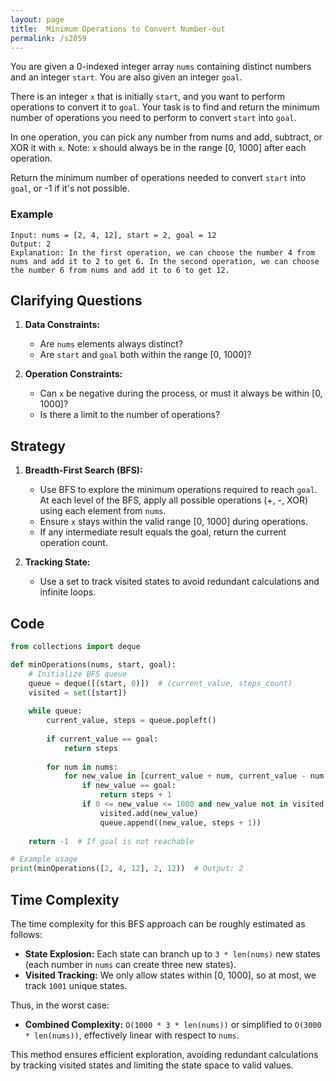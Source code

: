 ```yaml
---
layout: page
title:  Minimum Operations to Convert Number-out
permalink: /s2059
---
```


You are given a 0-indexed integer array `nums` containing distinct numbers and an integer `start`. You are also given an integer `goal`.

There is an integer `x` that is initially `start`, and you want to perform operations to convert it to `goal`. Your task is to find and return the minimum number of operations you need to perform to convert `start` into `goal`.

In one operation, you can pick any number from nums and add, subtract, or XOR it with `x`. 
Note: `x` should always be in the range [0, 1000] after each operation.

Return the minimum number of operations needed to convert `start` into `goal`, or -1 if it's not possible.

### Example
```text
Input: nums = [2, 4, 12], start = 2, goal = 12
Output: 2
Explanation: In the first operation, we can choose the number 4 from nums and add it to 2 to get 6. In the second operation, we can choose the number 6 from nums and add it to 6 to get 12.
```

## Clarifying Questions

1. **Data Constraints:**
   - Are `nums` elements always distinct?
   - Are `start` and `goal` both within the range [0, 1000]?

2. **Operation Constraints:**
   - Can `x` be negative during the process, or must it always be within [0, 1000]?
   - Is there a limit to the number of operations?

## Strategy

1. **Breadth-First Search (BFS):**
   - Use BFS to explore the minimum operations required to reach `goal`. At each level of the BFS, apply all possible operations (+, -, XOR) using each element from `nums`.
   - Ensure `x` stays within the valid range [0, 1000] during operations.
   - If any intermediate result equals the goal, return the current operation count.

2. **Tracking State:**
   - Use a set to track visited states to avoid redundant calculations and infinite loops.

## Code

```python
from collections import deque

def minOperations(nums, start, goal):
    # Initialize BFS queue
    queue = deque([(start, 0)])  # (current_value, steps_count)
    visited = set([start])
    
    while queue:
        current_value, steps = queue.popleft()
        
        if current_value == goal:
            return steps
        
        for num in nums:
            for new_value in [current_value + num, current_value - num, current_value ^ num]:
                if new_value == goal:
                    return steps + 1
                if 0 <= new_value <= 1000 and new_value not in visited:
                    visited.add(new_value)
                    queue.append((new_value, steps + 1))
    
    return -1  # If goal is not reachable

# Example usage
print(minOperations([2, 4, 12], 2, 12))  # Output: 2
```

## Time Complexity

The time complexity for this BFS approach can be roughly estimated as follows:
- **State Explosion:** Each state can branch up to `3 * len(nums)` new states (each number in `nums` can create three new states).
- **Visited Tracking:** We only allow states within [0, 1000], so at most, we track `1001` unique states.

Thus, in the worst case:
- **Combined Complexity:** `O(1000 * 3 * len(nums))` or simplified to `O(3000 * len(nums))`, effectively linear with respect to `nums`.

This method ensures efficient exploration, avoiding redundant calculations by tracking visited states and limiting the state space to valid values.